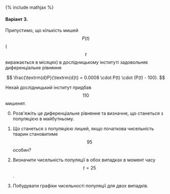 {% include mathjax %}

#### Варіант 3.
Припустимо, що кількість мишей $$P(t)$$ ($$t$$ виражається в місяцях) в дослідницькому інституті задовольняє диференціальне рівняння

$$
\frac{\textrm{d}P}{\textrm{d}t} = 0.0008 \cdot P(t) \cdot (P(t) - 100).
$$

Нехай дослідницький інститут придбав $$110$$ мишенят. 

0. Розв'яжіть це диференціальне рівняння та визначне, що станеться з популяцією в майбутньому.

1. Що станеться з популяцією лишей, якщо початкова чисельність тварин становитиме $$95$$ особин?

2. Визначити чисельність популяції в обох випадках в момент часу $$t = 25$$.

3. Побудувати графіки чисельності популяції для двох випадків.
